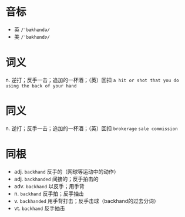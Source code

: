 # 音标

- 英 `/'bækhændə/`
- 美 `/'bækhændɚ/`

# 词义

n. 逆打；反手一击；追加的一杯酒；（英）回扣
`a hit or shot that you do using the back of your hand`

# 同义

n. 逆打；反手一击；追加的一杯酒；（英）回扣
`brokerage` `sale commission`

# 同根

- adj. `backhand` 反手的（网球等运动中的动作）
- adj. `backhanded` 间接的；反手拍击的
- adv. `backhand` 以反手；用手背
- n. `backhand` 反手拍；反手抽击
- v. `backhanded` 用手背打击；反手击球（backhand的过去分词）
- vt. `backhand` 反手抽击

